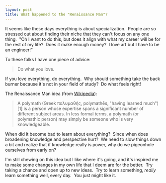 ```yaml
---
layout: post
title: What happened to the "Renaissance Man"?
---
```


It seems like these days everything is about specialization.  People are so stressed out about finding their niche that they can't focus on any one thing.  "Oh I want to do this, but does it align with what my career will be for the rest of my life?  Does it make enough money?  I love art but I have to be an engineer!"

To these folks I have one piece of advice:
<blockquote>Do what you love.</blockquote>
If you love everything, do everything.  Why should something take the back burner because it's not in your field of study?  Do what feels right!

The Renaissance Man idea (from <a href="http://en.wikipedia.org/wiki/Polymath">Wikipedia</a>):
<blockquote>A polymath (Greek πολυμαθής, polymathēs, "having learned much")[1] is a person whose expertise spans a significant number of different subject areas. In less formal terms, a polymath (or polymathic person) may simply be someone who is very knowledgeable.</blockquote>
When did it become bad to learn about everything?  Since when does broadening knowledge and perspective hurt?  We need to slow things down a bit and realize that if knowledge really is power, why do we pigeonhole ourselves from early on?

I'm still chewing on this idea but I like where it's going, and it's inspired me to make some changes in my own life that I deem are for the better.  Try taking a chance and open up to new ideas.  Try to learn something, <em>really</em> learn something well, every day.  You just might like it.
